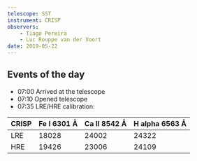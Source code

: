 ```yaml
---
telescope: SST
instrument: CRISP
observers:
    - Tiago Pereira
    - Luc Rouppe van der Voort
date: 2019-05-22
---
```


## Events of the day

* 07:00 Arrived at the telescope
* 07:10 Opened telescope
* 07:35 LRE/HRE calibration:

CRISP |	Fe I  6301 Å | Ca II 8542 Å | H alpha 6563 Å
----- | ------------ | ------------ | --------------
LRE   | 18028 | 24002 | 24322
HRE   | 19426 | 23006 | 24109
